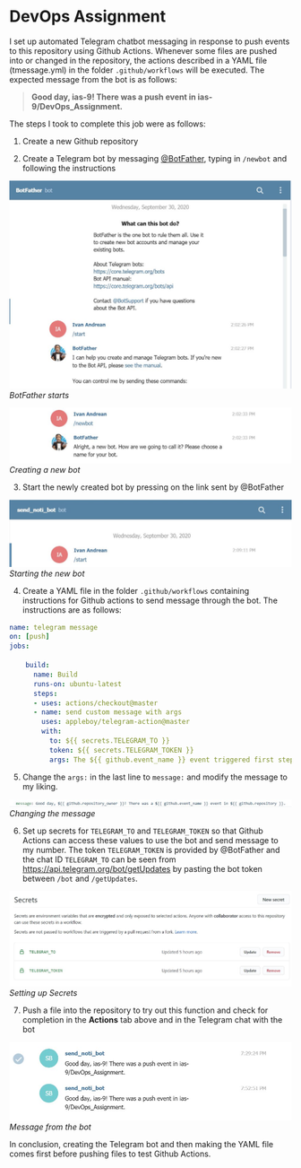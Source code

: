 # DevOps Assignment

I set up automated Telegram chatbot messaging in response to push events to this repository using Github Actions. Whenever some files are pushed into or changed in the repository, the actions described in a YAML file (tmessage.yml) in the folder `.github/workflows` will be executed. The expected message from the bot is as follows:

> **Good day, ias-9! There was a push event in ias-9/DevOps_Assignment.**

The steps I took to complete this job were as follows:

1. Create a new Github repository

2. Create a Telegram bot by messaging [@BotFather](https://web.telegram.org/#/im?p=@BotFather), typing in `/newbot` and following the instructions

![BotFather starts](https://github.com/ias-9/DevOps_Assignment/blob/master/images/BotFather.JPG)
*BotFather starts*

![Creating a new bot](https://github.com/ias-9/DevOps_Assignment/blob/master/images/BotFather2.JPG)
*Creating a new bot*

3. Start the newly created bot by pressing on the link sent by @BotFather

![Starting the new bot](https://github.com/ias-9/DevOps_Assignment/blob/master/images/send_noti_bot.JPG)
*Starting the new bot*

4. Create a YAML file in the folder `.github/workflows` containing instructions for Github actions to send message through the bot. The instructions are as follows:
```yml
name: telegram message
on: [push]
jobs:
  
    build:
      name: Build
      runs-on: ubuntu-latest
      steps:
      - uses: actions/checkout@master
      - name: send custom message with args
        uses: appleboy/telegram-action@master
        with:
          to: ${{ secrets.TELEGRAM_TO }}
          token: ${{ secrets.TELEGRAM_TOKEN }}
          args: The ${{ github.event_name }} event triggered first step.
```
5. Change the `args:` in the last line to `message:` and modify the message to my liking. 

![Changing args to message](https://github.com/ias-9/DevOps_Assignment/blob/master/images/updated%20yml.JPG)
*Changing the message*

6. Set up secrets for `TELEGRAM_TO` and `TELEGRAM_TOKEN` so that Github Actions can access these values to use the bot and send message to my number. The token `TELEGRAM_TOKEN` is provided by @BotFather and the chat ID `TELEGRAM_TO` can be seen from https://api.telegram.org/bot/getUpdates by pasting the bot token between `/bot` and `/getUpdates`.

![Setting up secrets](https://github.com/ias-9/DevOps_Assignment/blob/master/images/Secrets.JPG)
*Setting up Secrets*

7. Push a file into the repository to try out this function and check for completion in the **Actions** tab above and in the Telegram chat with the bot

![Telegram Chat](https://github.com/ias-9/DevOps_Assignment/blob/master/images/send_noti_bot2.JPG)
*Message from the bot*

In conclusion, creating the Telegram bot and then making the YAML file comes first before pushing files to test Github Actions.

